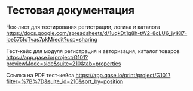 # Тестовая документация

Чек-лист для тестирования регистрации, логина и каталога
https://docs.google.com/spreadsheets/d/1uqkDt1q8h-tW2-8cLU6_jyIKl7-ioe575fqTvas7pkM/edit?usp=sharing

Тест-кейс для модуля регистрация и авторизация, каталог товаров
https://app.qase.io/project/G101?previewMode=side&suite=210&tab=properties

Ссылка на PDF тест-кейса
https://app.qase.io/print/project/G101?filter=%7B%7D&suite_id=210&sort_by=position

